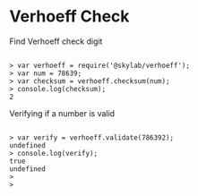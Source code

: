 


# Verhoeff Check



Find Verhoeff check digit
```

> var verhoeff = require('@skylab/verhoeff');
> var num = 78639;
> var checksum = verhoeff.checksum(num);
> console.log(checksum);
2

```


Verifying if a number is valid
```

> var verify = verhoeff.validate(786392);
undefined
> console.log(verify);
true
undefined
> 
> 


```

